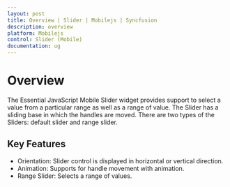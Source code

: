 ```yaml
---
layout: post
title: Overview | Slider | Mobilejs | Syncfusion
description: overview
platform: Mobilejs
control: Slider (Mobile)
documentation: ug
---
```


# Overview

The Essential JavaScript Mobile Slider widget provides support to select a value from a particular range as well as a range of value. The Slider has a sliding base in which the handles are moved. There are two types of the Sliders:  default slider and range slider.

## Key Features

* Orientation: Slider control is displayed in horizontal or vertical direction.
* Animation: Supports for handle movement with animation.
* Range Slider: Selects a range of values.